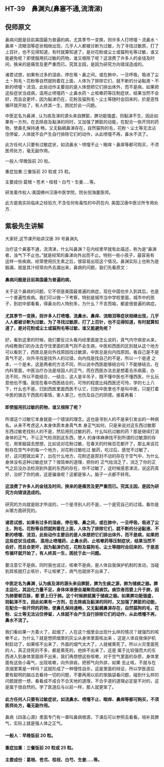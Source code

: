 ## HT-39　鼻渊丸(鼻塞不通,流清涕)

## 倪师原文

鼻病问题是目前美国最为普遍的病，尤其季节一变换，则许多人打喷嚏丶流鼻水丶鼻痒丶流眼泪等症状相继出现，几乎人人都被诊断为过敏，为了寻找过敏原，打了 上百针，也不见得知道，有时就算知道了，是对花粉或尘土或猫狗毛等过敏，谁又能避免呢？即使服用抗过敏的药物，谁又根除了呢？这浪费了许多人的金钱及时 间，换来的是痛苦及更严重而已。究其主因，是因为研究方向错误造成的。

诸君试想，如果有过多的湿痰，停在喉丶鼻之间，或在肺中，一旦呼吸，吸进了尘土丶狗毛丶花粉等自然就附着在上面，人体为了排除它们，就不断的分泌黏液丶不 断的喷嚏丶流泪，此些动作主要目的是人体想把它们排出体外，而不是病，如果把这些症状当成病，滥用止喷嚏药丶止鼻水药丶止咳嗽药等压制症状，结果当然不会 好，而且会更坏，因为黏涕仍在，花粉及猫狗毛丶尘土等随时会回来的，於是恶性循环就开始了，有人终其一生，困扰於此一问题。

中医定名为鼻渊 , 认为痰及涕的源头来自脾脏，脾功能强盛，则黏涕不生，因此如果有一方剂，在去除痰及黏涕的同时，又加强了脾脏的动能，在配合一些开窍的药物，使鼻孔保持通 畅，又无黏稠鼻涕存在，自然猫狗的毛，花粉丶尘土等无法沾住停留，人体就不会产生自行排除它们的动作，从此喷嚏不再，鼻水不流了。

此方任何人只要有过敏症状，如流鼻水丶喷嚏不止丶眼痒丶鼻痒等都可购买，不须医师处方，毫无副作用。

一般人∶早晚饭前 20 粒。

重症加重∶三餐饭前 20 粒或 25 粒。

主要成份∶葛根丶苍术丶桂枝丶白芍丶生姜…..等。

研发着作权人∶美国佛州汉唐中医学院，院长倪海厦医师。

此方是我实际临床之经验方,不含任何有毒性的中药在内. 美国汉唐中医诊所专用处方.

## 紫极先生讲解

大家好,这节课开始讲汉唐 39 号鼻渊丸

治疗这个鼻塞不通，流清涕，什幺叫鼻渊？在内经里早就有此描述，称为是“鼻渊者，浊气下不止也。”就是经常的鼻涕向外出而不止。特别一些小孩子，最容易有 这样一些疾病，经常使用抗生素之后，很容易出现这个情况。鼻渊实际上也称为是脑漏，就是其汁经常向外去漏出来，鼻病的问题，我们先看原文：

#### 鼻病问题是目前美国最为普遍的病，

关于这个鼻病的问题，它不但是美国最普遍的病症，现在中国也步入到其后，也是一个普遍性疾病。我们可以做一下考察，特别是城市当中学校里面，城市中的孩子，到初中部看看，得鼻炎的人特别多，为什幺？不言而喻，都是很普遍的病症。

#### 尤其季节一变换，则许多人打喷嚏、流鼻水、鼻痒、流眼泪等症状相继出现，几乎人人都被诊断为过敏，为了寻找过敏原，打了上百针，也不见得知道，有时就算知道了，是对花粉或尘土或猫狗毛等过敏，谁又能避免呢？

好，看到这里的时候，我们要反过头看内经里面是怎幺说的，真气内守病安从来，内经教我们的办法去守住里面的真气则不会生病，中医和西医的区别就从这个地方可以看到了，西医总是向外找原因找过敏源，中医总是向内找原因，看自己是不是真气不足，向外寻找是找外人的过错，向内找是找自己的不是，所以一个是道 之本，一个是末，这是两者的方法不同，所以说中西医能够结合吗？不能够结合。在内科里面，中医治疗办法是培固人的正气，而在西医办法总是想着去杀病菌，办 法不同，所以不能结合，一结合，这人是半吊子，既不懂中医也不懂西医，什幺玩意他也不懂。我现在看中西医结合的，可怜的程度比纯西医还可怜，学的七上八 下，什幺也不是。归到西医里面西医不认它，归到中医里也不是叫中医，只是打着中医的旗去干西医的事情，害人害己，也伤及自己的阴德。接着再看：

#### 即使服用抗过敏的药物，谁又根除了呢？

所谓这个过敏它本身就是一个错误的理念。这也是寻别人的不是来引发出的一种病名。从来不考虑这人本身体质本身真气本 身正气如何，只是来说对这东西过敏那东西过敏老找别人的不是，然后用抗过敏的药，什幺叫抗过敏的药？那是继续打消身体的正气，不让正气检测到这东西，使人 的身体麻痹找不到所谓的过敏源的存在，用笨脑袋去想想，比如说对花粉过敏，在春天的时候百花都开了，那幺来说花粉存在空气中的每一个地方，对花粉过敏吃过 敏药，吃过后，感觉不过敏了，好，这问题就出来了，出在什幺地方，花粉还是原封不动的存在于空气中，为什幺身体没有这种过敏症状了？很简单的道理，把你的 正气给消乏了，消乏了你的正气之后没办法检测到外面的东西的存在，你不过敏了，这时候感恩涕流，说这药真好，治好了你的病，这是骗谁呢？这都是笨人。脑子一点都不转弯。

#### 这浪费了许多人的金钱及时间，换来的是痛苦及更严重而已。究其主因，是因为研究方向错误造成的。

研究的方向就是刚才所说的，一个是寻别人的不是，一个是究自己的过错。看你是从哪方面研究的。

#### 诸君试想，如果有过多的湿痰，停在喉、鼻之间，或在肺中，一旦呼吸，吸进了尘土、狗毛、花粉等自然就附着在上面，人体为了排除它们，就不断的分泌黏液、不断的喷嚏、流泪，此些动作主要目的是人体想把它们排出体外，而不是病，如果把这些症状当成病， 滥用止喷嚏药、止鼻水药、止咳嗽药等压制症状，结果当然不会好，而且会更坏，因为黏涕仍在，花粉及猫狗毛、尘土等随时会回来的，于是恶性循环就开始了，有人终其一生，困扰于此一问题。

要注意它不是病，同时我也说过，咳嗽不是病，是人体自我保护机制的发动，当碰到其咳就打止咳针，不让咳嗽了，病气也就排不出来了，

#### 中医定名为鼻渊 , 认为痰及涕的源头来自脾脏，脾为生痰之源，肺为储痰之器。脾主运化，其运化力量不足，身体体液便会凝聚而成痰饮。痰饮者而要上升于肺，因为肺要朝百脉，都 要上归于肺。这个时候肺就属于储痰之器。如果脾功能强盛，则黏涕不生，因此如果有一方剂，在去除痰及黏涕的同时，又加强了脾脏的动能，在配合一些开窍的药物，使鼻孔保持通畅，又无黏稠鼻涕存在，自然猫狗的毛，花粉、尘土等无法沾住停留，人体就不会产生自行排除它们的动作，从此喷嚏不再，鼻水不流了。

我们看如果一方着火了，起烟了，人在这个烟里会出现什幺样的情况？就强烈的咳嗽不止，为什幺？就是想把烟里的灰尘从身体里面咳出来 ，这是人体自我保护机制启动了，如果咳不出来了，外面的烟气太大了，人就被熏死了。所以火灾里面死的人，真正烧死的不多，都是熏死的，他排不出来了。这是 属于比较强而大的东西进入到身体里面排不出来，我们再想想这些咳嗽，对于空气里面的杂质，身体里面有这些小毒气，出现咳嗽，向外排痰，把邪气向外排，如果 去止咳，不就与在浓烟里熏是一样吗？这就形成了一种慢性自杀，这是里面的辩证，所以学医道后 要有聪明的脑瓜去看待一切的问题，不要再用以前的笨脑袋看问题，碰到什幺样的问题就想一想，看看成不成合不合天地的道理，不合乎道的道理必定是不对的，这是属于很自然的。学了医道后与以前一样，那人就更笨了。

#### 此方任何人只要有过敏症状，如流鼻水、喷嚏不止、眼痒、鼻痒等都可购买，不须医师处方，毫无副作用。

鼻病《四圣心源》里面专门有一章叫鼻病根源，下课后可以参照去看看。培补其脾气，实际上就是强人体之正气。

#### 一般人︰早晚饭前 20 粒。

#### 重症加重︰三餐饭前 20 粒或 25 粒。

#### 主要成份︰葛根、苍朮、桂枝、白芍、生姜…..等。